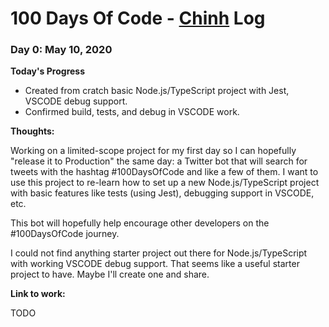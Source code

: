 # 100 Days Of Code - [Chinh](https://github.com/chinhdo) Log

### Day 0: May 10, 2020

**Today's Progress**

* Created from cratch basic Node.js/TypeScript project with Jest, VSCODE debug support.
* Confirmed build, tests, and debug in VSCODE work.

**Thoughts:** 

Working on a limited-scope project for my first day so I can hopefully "release it to Production" the same day: a Twitter bot that will search for tweets with the hashtag #100DaysOfCode and like a few of them. I want to use this project to re-learn how to set up a new Node.js/TypeScript project with basic features like tests (using Jest), debugging support in VSCODE, etc.

This bot will hopefully help encourage other developers on the #100DaysOfCode journey.

I could not find anything starter project out there for Node.js/TypeScript with working VSCODE debug support. That seems like a useful starter project to have. Maybe I'll create one and share.

**Link to work:**

TODO